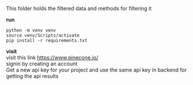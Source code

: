 This folder holds the filtered data and methods for filtering it


**run**
```
python -m venv venv
source venv/Scripts/activate
pip install -r requirements.txt
```

**visit**
<br/>
visit this link  https://www.pinecone.io/
<br/>
signin by creating an account
<br/>
Get a new api key for your project and use the same api key in backend for getting the api results 

